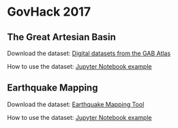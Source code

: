 # GovHack 2017

## The Great Artesian Basin

Download the dataset: [Digital datasets from the GAB Atlas](http://www.ga.gov.au/scientific-topics/water/groundwater/gab/digital-datasets-from-the-gab-atlas)

How to use the dataset: [Jupyter Notebook example](https://github.com/GeoscienceAustralia/GovHack-2017/blob/master/Great%20Artesian%20Basin%20-%20Getting%20Started.ipynb)

## Earthquake Mapping

Download the dataset: [Earthquake Mapping Tool](http://www.ga.gov.au/earthquakes/searchQuake.do)

How to use the dataset: [Jupyter Notebook example](https://github.com/GeoscienceAustralia/GovHack-2017/blob/master/Earthquakes%20-%20Getting%20Started.ipynb)
